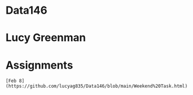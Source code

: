 # Data146
# Lucy Greenman
# Assignments
```
[Feb 8](https://github.com/lucyag835/Data146/blob/main/Weekend%20Task.html)
```
